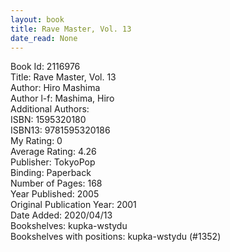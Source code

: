 ```yaml
---
layout: book
title: Rave Master, Vol. 13
date_read: None
---
```


Book Id: 2116976<br />
Title: Rave Master, Vol. 13<br />
Author: Hiro Mashima<br />
Author l-f: Mashima, Hiro<br />
Additional Authors: <br />
ISBN: 1595320180<br />
ISBN13: 9781595320186<br />
My Rating: 0<br />
Average Rating: 4.26<br />
Publisher: TokyoPop<br />
Binding: Paperback<br />
Number of Pages: 168<br />
Year Published: 2005<br />
Original Publication Year: 2001<br />
Date Added: 2020/04/13<br />
Bookshelves: kupka-wstydu<br />
Bookshelves with positions: kupka-wstydu (#1352)<br />

